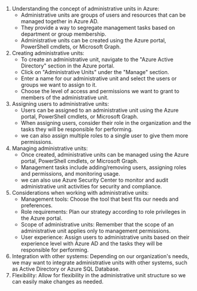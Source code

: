 1. Understanding the concept of administrative units in Azure:
	* Administrative units are groups of users and resources that can be managed together in Azure AD.
	* They provide a way to segregate management tasks based on department or group membership.
	* Administrative units can be created using the Azure portal, PowerShell cmdlets, or Microsoft Graph.
2. Creating administrative units:
	* To create an administrative unit, navigate to the "Azure Active Directory" section in the Azure portal.
	* Click on "Administrative Units" under the "Manage" section.
	* Enter a name for our administrative unit and select the users or groups we want to assign to it.
	* Choose the level of access and permissions we want to grant to members of the administrative unit.
3. Assigning users to administrative units:
	* Users can be assigned to an administrative unit using the Azure portal, PowerShell cmdlets, or Microsoft Graph.
	* When assigning users, consider their role in the organization and the tasks they will be responsible for performing.
	* we can also assign multiple roles to a single user to give them more permissions.
4. Managing administrative units:
	* Once created, administrative units can be managed using the Azure portal, PowerShell cmdlets, or Microsoft Graph.
	* Management tasks include adding/removing users, assigning roles and permissions, and monitoring usage.
	* we can also use Azure Security Center to monitor and audit administrative unit activities for security and compliance.
5. Considerations when working with administrative units:
	* Management tools: Choose the tool that best fits our needs and preferences.
	* Role requirements: Plan our strategy according to role privileges in the Azure portal.
	* Scope of administrative units: Remember that the scope of an administrative unit applies only to management permissions.
	* User experience: Assign users to administrative units based on their experience level with Azure AD and the tasks they will be responsible for performing.
6. Integration with other systems: Depending on our organization's needs, we may want to integrate administrative units with other systems, such as Active Directory or Azure SQL Database.
7. Flexibility: Allow for flexibility in the administrative unit structure so we can easily make changes as needed.
